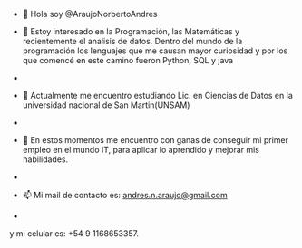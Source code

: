 * 👋 Hola soy @AraujoNorbertoAndres

* 👀 Estoy interesado en la Programación, las Matemáticas y recientemente el analisis de datos. Dentro del mundo de la programación los lenguajes que me causan mayor curiosidad y por los que comencé en este camino fueron Python, SQL y java
* 
* 🌱 Actualmente me encuentro estudiando Lic. en Ciencias de Datos en la universidad nacional de San Martin(UNSAM)
* 
* 💞️ En estos momentos me encuentro con ganas de conseguir mi primer empleo en el mundo IT, para aplicar lo aprendido y mejorar mis habilidades.
* 
* 📫 Mi mail de contacto es: andres.n.araujo@gmail.com
* 
y mi celular es: +54 9 1168653357.


<!---
AraujoNorbertoAndres/AraujoNorbertoAndres is a ✨ special ✨ repository because its `README.md` (this file) appears on your GitHub profile.
You can click the Preview link to take a look at your changes.
--->
